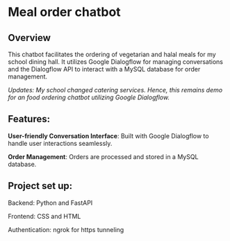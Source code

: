 # Meal order chatbot
## Overview
This chatbot facilitates the ordering of vegetarian and halal meals for my school dining hall. It utilizes Google Dialogflow for managing conversations and the Dialogflow API to interact with a MySQL database for order management. 

*Updates: My school changed catering services. Hence, this remains demo for an food ordering chatbot utilizing Google Dialogflow.*

## Features:
__User-friendly Conversation Interface__: Built with Google Dialogflow to handle user interactions seamlessly.

__Order Management__: Orders are processed and stored in a MySQL database.

## Project set up:

Backend: Python and FastAPI

Frontend: CSS and HTML

Authentication: ngrok for https tunneling

<!--- <a href="pdfs/ProjMarr_slides.pdf" class="image fit"><img src="images/marr_pic.jpg" alt=""></a>
